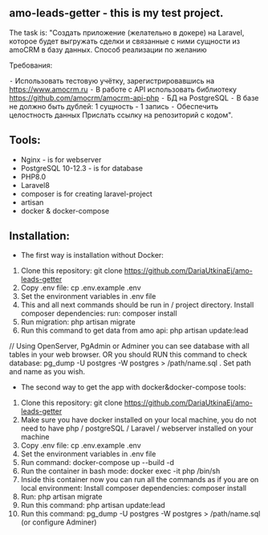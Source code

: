 ## amo-leads-getter - this is my test project.
The task is:
"Создать приложение (желательно в докере) на Laravel, которое будет выгружать сделки и связанные с ними сущности из amoCRM в базу данных. Способ реализации по желанию

Требования:

⁃ Использовать тестовую учётку, зарегистрировавшись на https://www.amocrm.ru
⁃ В работе с API использовать библиотеку https://github.com/amocrm/amocrm-api-php
⁃ БД на PostgreSQL
⁃ В базе не должно быть дублей: 1 сущность - 1 запись
⁃ Обеспечить целостность данных
Прислать ссылку на репозиторий с кодом".

## Tools:
* Nginx - is for webserver
* PostgreSQL 10-12.3 - is for database
* PHP8.0 
* Laravel8 
* composer is for creating laravel-project
* artisan 
* docker & docker-compose

## Installation:

* The first way is installation without Docker:

1. Clone this repository: git clone https://github.com/DariaUtkinaEj/amo-leads-getter
2. Copy .env file: cp .env.example .env
3. Set the environment variables in .env file
4. This and all next commands should be run in / project directory. Install composer dependencies: run: composer install
5. Run migration: php artisan migrate
6. Run this command to get data from amo api: php artisan update:lead

// Using OpenServer, PgAdmin or Adminer you can see database with all tables in your web browser.
OR you should RUN this command to check database: pg_dump -U postgres -W postgres > /path/name.sql . Set path and name as you wish.


* The second way to get the app with docker&docker-compose tools:
1. Clone this repository: git clone https://github.com/DariaUtkinaEj/amo-leads-getter
2. Make sure you have docker installed on your local machine, you do not need to have php / postgreSQL / Laravel / webserver installed on your machine
3. Copy .env file: cp .env.example .env
4. Set the environment variables in .env file
5. Run command: docker-compose up --build -d
6. Run the container in bash mode: docker exec -it php /bin/sh
7. Inside this container now you can run all the commands as if you are on local environment:
Install composer dependencies: composer install
8. Run: php artisan migrate
9. Run this command: php artisan update:lead
10. Run this command: pg_dump -U postgres -W postgres > /path/name.sql (or configure Adminer)




